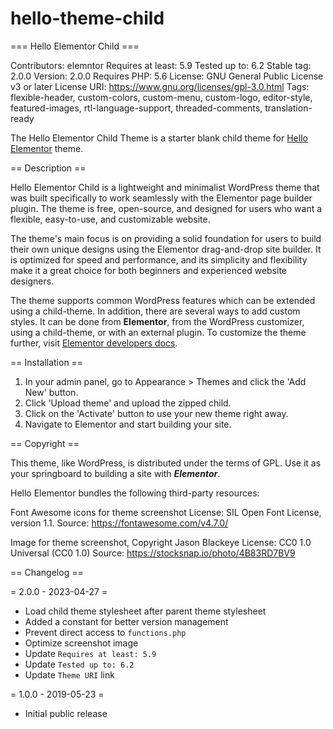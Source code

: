 # hello-theme-child

=== Hello Elementor Child ===

Contributors: elemntor
Requires at least: 5.9
Tested up to: 6.2
Stable tag: 2.0.0
Version: 2.0.0
Requires PHP: 5.6
License: GNU General Public License v3 or later
License URI: https://www.gnu.org/licenses/gpl-3.0.html
Tags: flexible-header, custom-colors, custom-menu, custom-logo, editor-style, featured-images, rtl-language-support, threaded-comments, translation-ready

The Hello Elementor Child Theme is a starter blank child theme for [Hello Elementor](https://wordpress.org/themes/hello-elementor/) theme.

== Description ==

Hello Elementor Child is a lightweight and minimalist WordPress theme that was built specifically to work seamlessly with the Elementor page builder plugin. The theme is free, open-source, and designed for users who want a flexible, easy-to-use, and customizable website.

The theme's main focus is on providing a solid foundation for users to build their own unique designs using the Elementor drag-and-drop site builder. It is optimized for speed and performance, and its simplicity and flexibility make it a great choice for both beginners and experienced website designers.

The theme supports common WordPress features which can be extended using a child-theme. In addition, there are several ways to add custom styles. It can be done from **Elementor**, from the WordPress customizer, using a child-theme, or with an external plugin. To customize the theme further, visit [Elementor developers docs](https://developers.elementor.com/docs/hello-elementor-theme/).

== Installation ==

1. In your admin panel, go to Appearance > Themes and click the 'Add New' button.
2. Click 'Upload theme' and upload the zipped child.
3. Click on the 'Activate' button to use your new theme right away.
4. Navigate to Elementor and start building your site.

== Copyright ==

This theme, like WordPress, is distributed under the terms of GPL.
Use it as your springboard to building a site with ***Elementor***.

Hello Elementor bundles the following third-party resources:

Font Awesome icons for theme screenshot
License: SIL Open Font License, version 1.1.
Source: https://fontawesome.com/v4.7.0/

Image for theme screenshot, Copyright Jason Blackeye
License: CC0 1.0 Universal (CC0 1.0)
Source: https://stocksnap.io/photo/4B83RD7BV9

== Changelog ==

= 2.0.0 - 2023-04-27 =
* Load child theme stylesheet after parent theme stylesheet
* Added a constant for better version management
* Prevent direct access to `functions.php`
* Optimize screenshot image
* Update `Requires at least: 5.9`
* Update `Tested up to: 6.2`
* Update `Theme URI` link

= 1.0.0 - 2019-05-23 =
* Initial public release
